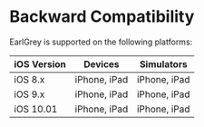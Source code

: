 # Backward Compatibility

EarlGrey is supported on the following platforms:


iOS Version        | Devices           | Simulators
------------       | ------------      | ------------
iOS 8.x            | iPhone, iPad      | iPhone, iPad
iOS 9.x            | iPhone, iPad      | iPhone, iPad
iOS 10.01          | iPhone, iPad      | iPhone, iPad
